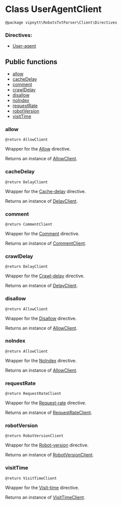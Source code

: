 # Class UserAgentClient
```
@package vipnytt\RobotsTxtParser\Client\Directives
```

### Directives:
- [User-agent](../directives.md#user-agent)

## Public functions
- [allow](#allow)
- [cacheDelay](#cachedelay)
- [comment](#comment)
- [crawlDelay](#crawldelay)
- [disallow](#disallow)
- [noIndex](#noindex)
- [requestRate](#requestrate)
- [robotVersion](#robotversion)
- [visitTime](#visittime)

### allow
```
@return AllowClient
```
Wrapper for the [Allow](../directives.md#allow) directive.

Returns an instance of [AllowClient](AllowClient.md).

### cacheDelay
```
@return DelayClient
```
Wrapper for the [Cache-delay](../directives.md#cache-delay) directive.

Returns an instance of [DelayClient](DelayClient.md).

### comment
```
@return CommentClient
```
Wrapper for the [Comment](../directives.md#comment) directive.

Returns an instance of [CommentClient](CommentClient.md).

### crawlDelay
```
@return DelayClient
```
Wrapper for the [Crawl-delay](../directives.md#crawl-delay) directive.

Returns an instance of [DelayClient](DelayClient.md).

### disallow
```
@return AllowClient
```
Wrapper for the [Disallow](../directives.md#disallow) directive.

Returns an instance of [AllowClient](AllowClient.md).

### noIndex
```
@return AllowClient
```
Wrapper for the [NoIndex](../directives.md#noindex) directive.

Returns an instance of [AllowClient](AllowClient.md).

### requestRate
```
@return RequestRateClient
```
Wrapper for the [Request-rate](../directives.md#request-rate) directive.

Returns an instance of [RequestRateClient](RequestRateClient.md).

### robotVersion
```
@return RobotVersionClient
```
Wrapper for the [Robot-version](../directives.md#robot-version) directive.

Returns an instance of [RobotVersionClient](RobotVersionClient.md).

### visitTime
```
@return VisitTimeClient
```
Wrapper for the [Visit-time](../directives.md#visit-time) directive.

Returns an instance of [VisitTimeClient](VisitTimeClient.md).
